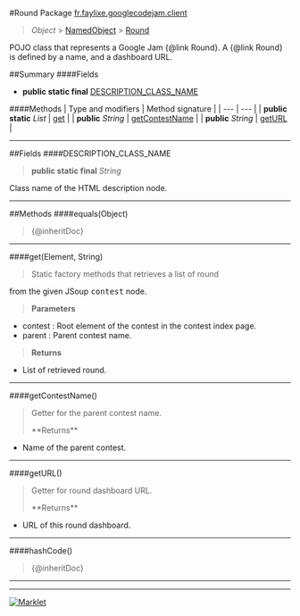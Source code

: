 #Round
Package [fr.faylixe.googlecodejam.client](README.md)<br>

> *Object* > [NamedObject](common/NamedObject.md) > [Round](Round.md)

<p>POJO class that represents a Google Jam {@link Round}.
 A {@link Round} is defined by a name, and a dashboard
 URL.</p>

##Summary
####Fields
* **public static final** [DESCRIPTION_CLASS_NAME](#description_class_name)

####Methods
| Type and modifiers | Method signature |
| --- | --- |
| **public static** *List* | [get](#getelement-string) |
| **public** *String* | [getContestName](#getcontestname) |
| **public** *String* | [getURL](#geturl) |

---


##Fields
####DESCRIPTION_CLASS_NAME
> **public static final** *String*
<p>Class name of the HTML description node.</p>

---


##Methods
####equals(Object)
> {@inheritDoc}

---

####get(Element, String)
> <p>Static factory methods that retrieves a list of round
 from the given JSoup <tt>contest</tt> node.</p>
> **Parameters**
* contest : Root element of the contest in the contest index page.
* parent : Parent contest name.

> **Returns**
* List of retrieved round.


---

####getContestName()
> <p>Getter for the parent contest name.</p>
> **Returns**
* Name of the parent contest.


---

####getURL()
> <p>Getter for round dashboard URL.</p>
> **Returns**
* URL of this round dashboard.


---

####hashCode()
> {@inheritDoc}

---

---

[![Marklet](https://img.shields.io/badge/Generated%20by-Marklet-green.svg)](https://github.com/Faylixe/marklet)